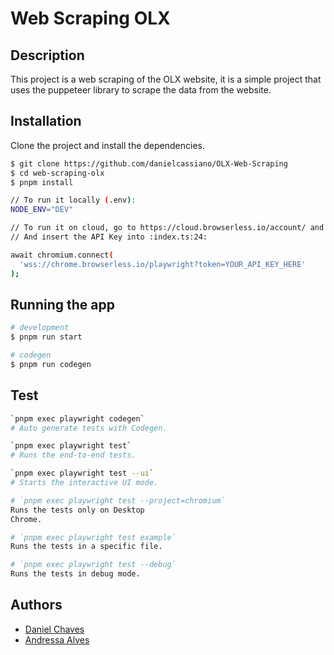 # Web Scraping OLX

## Description

This project is a web scraping of the OLX website, it is a simple project that
uses the puppeteer library to scrape the data from the website.

## Installation

Clone the project and install the dependencies.

```bash
$ git clone https://github.com/danielcassiano/OLX-Web-Scraping
$ cd web-scraping-olx
$ pnpm install

// To run it locally (.env):
NODE_ENV="DEV"

// To run it on cloud, go to https://cloud.browserless.io/account/ and get a free API Key
// And insert the API Key into :index.ts:24:

await chromium.connect(
  'wss://chrome.browserless.io/playwright?token=YOUR_API_KEY_HERE'
);
```

## Running the app

```bash
# development
$ pnpm run start

# codegen
$ pnpm run codegen
```

## Test

```bash
`pnpm exec playwright codegen` 
# Auto generate tests with Codegen.

`pnpm exec playwright test` 
# Runs the end-to-end tests.

`pnpm exec playwright test --ui` 
# Starts the interactive UI mode.

# `pnpm exec playwright test --project=chromium` 
Runs the tests only on Desktop
Chrome.

# `pnpm exec playwright test example` 
Runs the tests in a specific file.

# `pnpm exec playwright test --debug` 
Runs the tests in debug mode.
```

## Authors

- [Daniel Chaves](https://github.com/danielcassiano)
- [Andressa Alves](https://github.com/aandressaalves)
